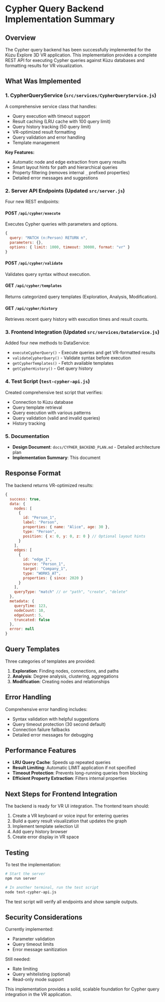 # Cypher Query Backend Implementation Summary

## Overview
The Cypher query backend has been successfully implemented for the Kùzu Explore 3D VR application. This implementation provides a complete REST API for executing Cypher queries against Kùzu databases and formatting results for VR visualization.

## What Was Implemented

### 1. **CypherQueryService** (`src/services/CypherQueryService.js`)
A comprehensive service class that handles:
- Query execution with timeout support
- Result caching (LRU cache with 100 query limit)
- Query history tracking (50 query limit)
- VR-optimized result formatting
- Query validation and error handling
- Template management

**Key Features:**
- Automatic node and edge extraction from query results
- Smart layout hints for path and hierarchical queries
- Property filtering (removes internal `_` prefixed properties)
- Detailed error messages and suggestions

### 2. **Server API Endpoints** (Updated `src/server.js`)
Four new REST endpoints:

#### POST `/api/cypher/execute`
Executes Cypher queries with parameters and options.
```javascript
{
  query: "MATCH (n:Person) RETURN n",
  parameters: {},
  options: { limit: 1000, timeout: 30000, format: "vr" }
}
```

#### POST `/api/cypher/validate`
Validates query syntax without execution.

#### GET `/api/cypher/templates`
Returns categorized query templates (Exploration, Analysis, Modification).

#### GET `/api/cypher/history`
Retrieves recent query history with execution times and result counts.

### 3. **Frontend Integration** (Updated `src/services/DataService.js`)
Added four new methods to DataService:
- `executeCypherQuery()` - Execute queries and get VR-formatted results
- `validateCypherQuery()` - Validate syntax before execution
- `getCypherTemplates()` - Fetch available templates
- `getCypherHistory()` - Get query history

### 4. **Test Script** (`test-cypher-api.js`)
Created comprehensive test script that verifies:
- Connection to Kùzu database
- Query template retrieval
- Query execution with various patterns
- Query validation (valid and invalid queries)
- History tracking

### 5. **Documentation**
- **Design Document**: `docs/CYPHER_BACKEND_PLAN.md` - Detailed architecture plan
- **Implementation Summary**: This document

## Response Format

The backend returns VR-optimized results:

```javascript
{
  success: true,
  data: {
    nodes: [
      {
        id: "Person_1",
        label: "Person", 
        properties: { name: "Alice", age: 30 },
        type: "Person",
        position: { x: 0, y: 0, z: 0 } // Optional layout hints
      }
    ],
    edges: [
      {
        id: "edge_1",
        source: "Person_1",
        target: "Company_1",
        type: "WORKS_AT",
        properties: { since: 2020 }
      }
    ],
    queryType: "match" // or "path", "create", "delete"
  },
  metadata: {
    queryTime: 123,
    nodeCount: 10,
    edgeCount: 5,
    truncated: false
  },
  error: null
}
```

## Query Templates

Three categories of templates are provided:

1. **Exploration**: Finding nodes, connections, and paths
2. **Analysis**: Degree analysis, clustering, aggregations
3. **Modification**: Creating nodes and relationships

## Error Handling

Comprehensive error handling includes:
- Syntax validation with helpful suggestions
- Query timeout protection (30 second default)
- Connection failure fallbacks
- Detailed error messages for debugging

## Performance Features

- **LRU Query Cache**: Speeds up repeated queries
- **Result Limiting**: Automatic LIMIT application if not specified
- **Timeout Protection**: Prevents long-running queries from blocking
- **Efficient Property Extraction**: Filters internal properties

## Next Steps for Frontend Integration

The backend is ready for VR UI integration. The frontend team should:

1. Create a VR keyboard or voice input for entering queries
2. Build a query result visualization that updates the graph
3. Implement template selection UI
4. Add query history browser
5. Create error display in VR space

## Testing

To test the implementation:
```bash
# Start the server
npm run server

# In another terminal, run the test script
node test-cypher-api.js
```

The test script will verify all endpoints and show sample outputs.

## Security Considerations

Currently implemented:
- Parameter validation
- Query timeout limits
- Error message sanitization

Still needed:
- Rate limiting
- Query whitelisting (optional)
- Read-only mode support

This implementation provides a solid, scalable foundation for Cypher query integration in the VR application.